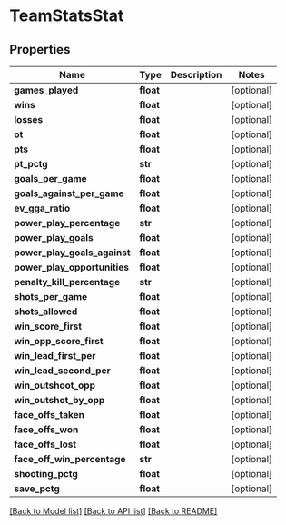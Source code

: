 # TeamStatsStat

## Properties
Name | Type | Description | Notes
------------ | ------------- | ------------- | -------------
**games_played** | **float** |  | [optional] 
**wins** | **float** |  | [optional] 
**losses** | **float** |  | [optional] 
**ot** | **float** |  | [optional] 
**pts** | **float** |  | [optional] 
**pt_pctg** | **str** |  | [optional] 
**goals_per_game** | **float** |  | [optional] 
**goals_against_per_game** | **float** |  | [optional] 
**ev_gga_ratio** | **float** |  | [optional] 
**power_play_percentage** | **str** |  | [optional] 
**power_play_goals** | **float** |  | [optional] 
**power_play_goals_against** | **float** |  | [optional] 
**power_play_opportunities** | **float** |  | [optional] 
**penalty_kill_percentage** | **str** |  | [optional] 
**shots_per_game** | **float** |  | [optional] 
**shots_allowed** | **float** |  | [optional] 
**win_score_first** | **float** |  | [optional] 
**win_opp_score_first** | **float** |  | [optional] 
**win_lead_first_per** | **float** |  | [optional] 
**win_lead_second_per** | **float** |  | [optional] 
**win_outshoot_opp** | **float** |  | [optional] 
**win_outshot_by_opp** | **float** |  | [optional] 
**face_offs_taken** | **float** |  | [optional] 
**face_offs_won** | **float** |  | [optional] 
**face_offs_lost** | **float** |  | [optional] 
**face_off_win_percentage** | **str** |  | [optional] 
**shooting_pctg** | **float** |  | [optional] 
**save_pctg** | **float** |  | [optional] 

[[Back to Model list]](../README.md#documentation-for-models) [[Back to API list]](../README.md#documentation-for-api-endpoints) [[Back to README]](../README.md)

